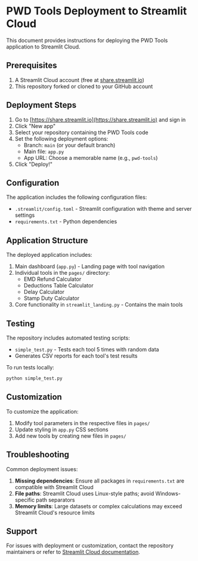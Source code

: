 # PWD Tools Deployment to Streamlit Cloud

This document provides instructions for deploying the PWD Tools application to Streamlit Cloud.

## Prerequisites

1. A Streamlit Cloud account (free at [share.streamlit.io](https://share.streamlit.io))
2. This repository forked or cloned to your GitHub account

## Deployment Steps

1. Go to [https://share.streamlit.io](https://share.streamlit.io) and sign in
2. Click "New app" 
3. Select your repository containing the PWD Tools code
4. Set the following deployment options:
   - Branch: `main` (or your default branch)
   - Main file: `app.py`
   - App URL: Choose a memorable name (e.g., `pwd-tools`)
5. Click "Deploy!"

## Configuration

The application includes the following configuration files:

- `.streamlit/config.toml` - Streamlit configuration with theme and server settings
- `requirements.txt` - Python dependencies

## Application Structure

The deployed application includes:

1. Main dashboard (`app.py`) - Landing page with tool navigation
2. Individual tools in the `pages/` directory:
   - EMD Refund Calculator
   - Deductions Table Calculator
   - Delay Calculator
   - Stamp Duty Calculator
3. Core functionality in `streamlit_landing.py` - Contains the main tools

## Testing

The repository includes automated testing scripts:

- `simple_test.py` - Tests each tool 5 times with random data
- Generates CSV reports for each tool's test results

To run tests locally:
```bash
python simple_test.py
```

## Customization

To customize the application:

1. Modify tool parameters in the respective files in `pages/`
2. Update styling in `app.py` CSS sections
3. Add new tools by creating new files in `pages/`

## Troubleshooting

Common deployment issues:

1. **Missing dependencies**: Ensure all packages in `requirements.txt` are compatible with Streamlit Cloud
2. **File paths**: Streamlit Cloud uses Linux-style paths; avoid Windows-specific path separators
3. **Memory limits**: Large datasets or complex calculations may exceed Streamlit Cloud's resource limits

## Support

For issues with deployment or customization, contact the repository maintainers or refer to [Streamlit Cloud documentation](https://docs.streamlit.io/cloud).